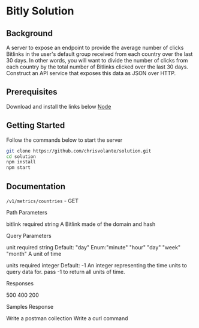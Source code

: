 # Bitly Solution

## Background

A server to expose an endpoint to provide the average number of clicks Bitlinks in the user's default group received from each country over the last 30 days. In other words, you will want to divide the number of clicks from each country by the total number of Bitlinks clicked over the last 30 days.
Construct an API service that exposes this data as JSON over HTTP.

## Prerequisites 

Download and install the links below
[Node](nodejs.org)

## Getting Started

Follow the commands below to start the server

```bash
git clone https://github.com/chrisvolante/solution.git
cd solution
npm install
npm start
```

## Documentation

`/v1/metrics/countries` - GET

Path Parameters

bitlink
required
string
A Bitlink made of the domain and hash

Query Parameters

unit
required
string
Default: "day"
Enum:"minute" "hour" "day" "week" "month"
A unit of time

units
required
integer
Default: -1
An integer representing the time units to query data for. pass -1 to return all units of time.

Responses

500
400
200

Samples
Response

Write a postman collection
Write a curl command